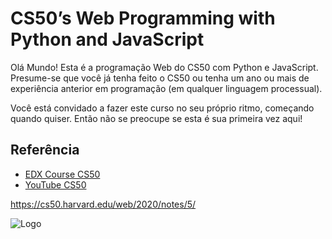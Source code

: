 
# CS50’s Web Programming with Python and JavaScript

Olá Mundo! Esta é a programação Web do CS50 com Python e JavaScript. Presume-se que você já tenha feito o CS50 ou tenha um ano ou mais de experiência anterior em programação (em qualquer linguagem processual).

Você está convidado a fazer este curso no seu próprio ritmo, começando quando quiser. Então não se preocupe se esta é sua primeira vez aqui!

## Referência

 - [EDX Course CS50](https://learning.edx.org/course/course-v1:HarvardX+CS50W+Web/home)
 - [YouTube CS50](https://www.youtube.com/user/cs50tve)

https://cs50.harvard.edu/web/2020/notes/5/


![Logo](https://pll.harvard.edu/sites/default/files/styles/16_9_medium/public/course/CS50W_pll.png?itok=pvEE-46J)

